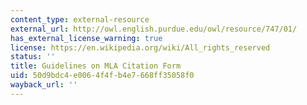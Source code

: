 ```yaml
---
content_type: external-resource
external_url: http://owl.english.purdue.edu/owl/resource/747/01/
has_external_license_warning: true
license: https://en.wikipedia.org/wiki/All_rights_reserved
status: ''
title: Guidelines on MLA Citation Form
uid: 50d9bdc4-e006-4f4f-b4e7-668ff35058f0
wayback_url: ''
---
```

